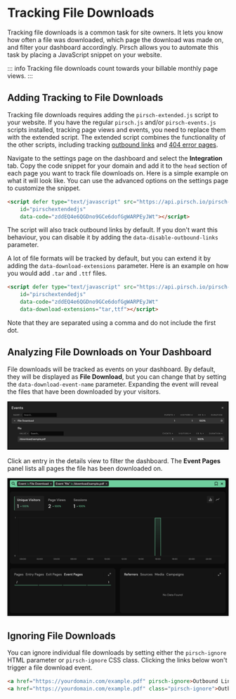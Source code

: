 # Tracking File Downloads

Tracking file downloads is a common task for site owners. It lets you know how often a file was downloaded, which page the download was made on, and filter your dashboard accordingly. Pirsch allows you to automate this task by placing a JavaScript snippet on your website.

::: info
Tracking file downloads count towards your billable monthly page views.
:::

## Adding Tracking to File Downloads

Tracking file downloads requires adding the `pirsch-extended.js` script to your website. If you have the regular `pirsch.js` and/or `pirsch-events.js` scripts installed, tracking page views and events, you need to replace them with the extended script. The extended script combines the functionality of the other scripts, including tracking [outbound links](/advanced/outbind-links) and [404 error pages](/advanced/not-found-tracking).

Navigate to the settings page on the dashboard and select the **Integration** tab. Copy the code snippet for your domain and add it to the `head` section of each page you want to track file downloads on. Here is a simple example on what it will look like. You can use the advanced options on the settings page to customize the snippet.

```html
<script defer type="text/javascript" src="https://api.pirsch.io/pirsch-extended.js"
    id="pirschextendedjs"
    data-code="zddEQ4e6QGDno9GCe6dofGgWARPEyJWt"></script>
```

The script will also track outbound links by default. If you don't want this behaviour, you can disable it by adding the `data-disable-outbound-links` parameter.

A lot of file formats will be tracked by default, but you can extend it by adding the `data-download-extensions` parameter. Here is an example on how you would add `.tar` and `.ttf` files.

```html
<script defer type="text/javascript" src="https://api.pirsch.io/pirsch-extended.js"
    id="pirschextendedjs"
    data-code="zddEQ4e6QGDno9GCe6dofGgWARPEyJWt"
    data-download-extensions="tar,ttf"></script>
```

Note that they are separated using a comma and do not include the first dot.

## Analyzing File Downloads on Your Dashboard

File downloads will be tracked as events on your dashboard. By default, they will be displayed as **File Download**, but you can change that by setting the `data-download-event-name` parameter. Expanding the event will reveal the files that have been downloaded by your visitors.

![File Downloads](../static/advanced/file-downloads.png)

Click an entry in the details view to filter the dashboard. The **Event Pages** panel lists all pages the file has been downloaded on.

![File Downloads Pages](../static/advanced/file-downloads-pages.png)

## Ignoring File Downloads

You can ignore individual file downloads by setting either the `pirsch-ignore` HTML parameter or `pirsch-ignore` CSS class. Clicking the links below won't trigger a file download event.

```html
<a href="https://yourdomain.com/example.pdf" pirsch-ignore>Outbound Links</a>
<a href="https://yourdomain.com/example.pdf" class="pirsch-ignore">Outbound Links</a>
```

